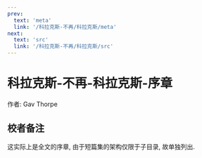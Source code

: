 ```yaml
---
prev:
  text: 'meta'
  link: '/科拉克斯-不再/科拉克斯/meta'
next:
  text: 'src'
  link: '/科拉克斯-不再/科拉克斯/src'
---
```


# 科拉克斯-不再-科拉克斯-序章

作者: Gav Thorpe

## 校者备注

这实际上是全文的序章, 由于短篇集的架构仅限于子目录, 故单独列出.
